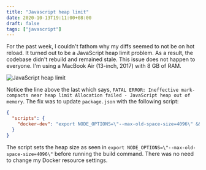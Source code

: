 ```yaml
---
title: "Javascript heap limit"
date: 2020-10-13T19:11:00+08:00
draft: false
tags: ["javascript"]
---
```

For the past week, I couldn't fathom why my diffs seemed to not be on hot reload. It turned out to be a JavaScript heap limit problem. As a result, the codebase didn't rebuild and remained stale. This issue does not happen to everyone. I'm using a MacBook Air (13-inch, 2017) with 8 GB of RAM.

![JavaScript heap limit](/javascript-heap-limit.png)

Notice the line above the last which says, `FATAL ERROR: Ineffective mark-compacts near heap limit Allocation failed - JavaScript heap out of memory`. The fix was to update `package.json` with the following script:

```json
{
  "scripts": {
    "docker-dev": "export NODE_OPTIONS=\"--max-old-space-size=4096\" && npm run build-frontend-dev:watch & ts-node-dev --respawn --transpileOnly --inspect=0.0.0.0 --exit-child -- src/server.ts"
  }
}
```

The script sets the heap size as seen in `export NODE_OPTIONS=\"--max-old-space-size=4096\"` before running the build command. There was no need to change my Docker resource settings.
